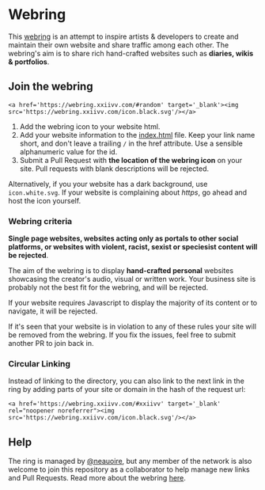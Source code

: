 # Webring

This [webring](https://wiki.xxiivv.com/webring) is an attempt to inspire artists & developers to create and maintain their own website and share traffic among each other. The webring's aim is to share rich hand-crafted websites such as **diaries, wikis & portfolios**.

## Join the webring

```
<a href='https://webring.xxiivv.com/#random' target='_blank'><img src='https://webring.xxiivv.com/icon.black.svg'/></a>
```

1) Add the webring icon to your website html.
2) Add your website information to the [index.html](https://github.com/XXIIVV/webring/edit/master/index.html) file. Keep your link name short, and don't leave a trailing `/` in the href attribute. Use a sensible alphanumeric value for the id.
3) Submit a Pull Request with **the location of the webring icon** on your site. Pull requests with blank descriptions will be rejected.

Alternatively, if you your website has a dark background, use `icon.white.svg`. If your website is complaining about *https*, go ahead and host the icon yourself.

### Webring criteria

**Single page websites, websites acting only as portals to other social platforms, or websites with violent, racist, sexist or speciesist content will be rejected**.

The aim of the webring is to display **hand-crafted personal** websites showcasing the creator's audio, visual or written work. Your business site is probably not the best fit for the webring, and will be rejected.

If your website requires Javascript to display the majority of its content or to navigate, it will be rejected.

If it's seen that your website is in violation to any of these rules your site will be removed from the webring. If you fix the issues, feel free to submit another PR to join back in.

### Circular Linking

Instead of linking to the directory, you can also link to the next link in the ring by adding parts of your site or domain in the hash of the request url:

```
<a href='https://webring.xxiivv.com/#xxiivv' target='_blank' rel="noopener noreferrer"><img src='https://webring.xxiivv.com/icon.black.svg'/></a>
```

## Help

The ring is managed by [@neauoire](https://twitter.com/neauoire), but any member of the network is also welcome to join this repository as a collaborator to help manage new links and Pull Requests. Read more about the webring [here](https://wiki.xxiivv.com/webring).
